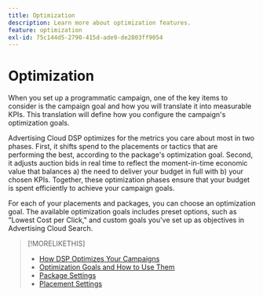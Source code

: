 ```yaml
---
title: Optimization
description: Learn more about optimization features.
feature: optimization
exl-id: 75c144d5-2790-415d-ade9-de2803ff9054
---
```

# Optimization

When you set up a programmatic campaign, one of the key items to consider is the campaign goal and how you will translate it into measurable KPIs. This translation will define how you configure the campaign's optimization goals.

Advertising Cloud DSP optimizes for the metrics you care about most in two phases. First, it shifts spend to the placements or tactics that are performing the best, according to the package's optimization goal. Second, it adjusts auction bids in real time to reflect the moment-in-time economic value that balances a) the need to deliver your budget in full with b) your chosen KPIs. Together, these optimization phases ensure that your budget is spent efficiently to achieve your campaign goals.

For each of your placements and packages, you can choose an optimization goal. The available optimization goals includes preset options, such as "Lowest Cost per Click," and custom goals you've set up as objectives in Advertising Cloud Search.

>[!MORELIKETHIS]
>
> * [How DSP Optimizes Your Campaigns](/help/dsp/optimization/optimization-how-dsp-optimizes-campaigns.md)
>* [Optimization Goals and How to Use Them](/help/dsp/optimization/optimization-goals.md)
>* [Package Settings](/help/dsp/campaign-management/packages/package-settings.md)
>* [Placement Settings](/help/dsp/campaign-management/placements/placement-settings.md)
